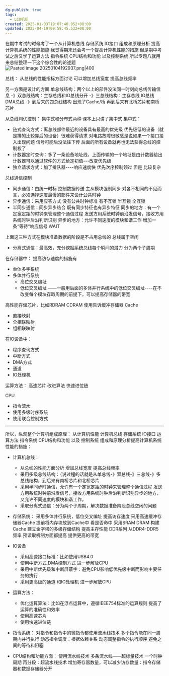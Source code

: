 ```yaml
---
dg-publish: true
tags:
  - LCU机组
created: 2025-01-03T19:07:40.952+08:00
updated: 2025-04-19T09:58:45.532+08:00
---
```


在期中考试的时候考了一个从计算机总线 存储系统 IO接口 组成和原理分析 提高计算机系统的性能措施
我觉得期末还会考一个提高计算机性能的措施
但是期中考试之后又学了运算方法  指令系统  CPU结构和功能 以及控制系统
所以专题八就用来总结整理一下这个综合性的论述题
![Pasted image 20250104192937.png|400](/img/user/accessory/Pasted%20image%2020250104192937.png)

总线：
从总线的性能指标方面讨论   可以增加总线宽度  提高总线频率

另一方面是设计的方面
单总线结构：两个以上的部件没法同一时刻向总线传输信息
-》双总线结构：主存总线和IO总线分开
-》三总线结构：主存总线 IO总线  DMA总线
-》到后来的四总线结构 出现了Cache/桥   再到后来有北桥芯片和南桥芯片

从总线判优控制：
集中式和分布式两种  课本上只讲了集中式
集中式：
- 链式查询方式：离总线部件最近的设备具有最高的优先级     优先级低的设备（就是排的比较靠后的设备）很难获得请求 对电路故障很敏感是说如果一个接口接入出现问题 信号可能后没法往下传 后面的所有设备就再也无法获得总线的控制权了
- 计数器定时查询：多了一条设备地址线，上面传输的一个地址是由计数器给出 计数器可以通过软件的方式给定初值---改变优先级
- 独立请求方式：加了排队器----响应速度快 优先次序控制领过   但是 比较复杂


总线通信控制
- 同步通信：由统一时标 控制数据传送
	主从模块强制同步  对各不相同的不见而言，必须选择速度最慢的部件来设计公共时钟
- 异步通信：采用应答方式  没有公共时钟标准
	有不互锁 半互锁 全互锁
- 半同步通信：同步异步结合
	既有同步特征也有异步特征
	同步的地方：有一个定宽定距的时钟来管理整个通信过程   发送方用系统时钟前沿发信号，接收方用系统时钟后沿判断识别
	异步的地方：允许不同速度的模块和谐工作
	增加一条“等待“响应信号 WAIT

上面这三种方式在模块准备数据的阶段是不占用总线的  总线属于空闲
- 分离式通信：最高效，充分挖掘系统总线每个瞬间的潜力
	分为两个子周期 


在存储器中：
提高访存速度的措施有
- 单体多字系统
- 多体并行系统
	- 高位交叉编址
	- 低位交叉编址
——一般用后面的多体并行系统中的低位交叉编址----在不改变每个模块存取周期的前提下，可以提高存储器的带宽

高性能存储芯片，比如RDRAM   CDRAM
使用告诉缓冲存储器 Cache
- 直接映射
- 全相联映射
- 组相联映射

在IO设备中：
- 程序查询方式
- 中断方式
- DMA方式
- 通道
- IO处理机

运算方法：
高速芯片 改进算法   快速进位链


CPU
- 指令流水
- 使用多级时序系统
- 使用联合控制方式

----

所以，纵观整个计算机组成原理：
从计算机性能 计算机总线 存储系统 IO接口 运算方法 指令系统 CPU结构和功能 以及 控制系统 组成和原理分析提高计算机系统性能的措施：

- 计算机总线：
	- 从总线的性能方面分析 增加总线宽度  提高总线频率
	- 采用多级总线结构：（说过程的话就是从单总线-》双总线-》三总线-》多总线结构，到后来有南桥芯片和北桥芯片
	- 采用半同步时通信，允许有一个定宽定距的时钟来管理整个通信过程   发送方用系统时钟前沿发信号，接收方用系统时钟后沿判断识别异步的地方，又允许不同速度的模块和谐工作。
	- 采取分离式通信：分为两个子周期，解决数据准备阶段总线空闲的问题

- 存储系统：
	采用多体并行系统，低位交叉编址 提高访存速度
	采用高速缓冲存储器Cache  提前将内存块放到Cache中 看是否命中
	采用SRAM DRAM 构建 Cache
	建立金字塔的多级存储结构
	提高主存性能   DDR系列 从DDR4-DDR5   频率  预读取机制方面都提高   提供更高的带宽

- IO设备
	- 采用高速接口标准：比如使用USB4.0
	- 使用中断方式  DMA控制方式  进一步解放CPU
	- 采用中断优先级和中断屏蔽字：避免CPU影响低优先级中断而影响主要任务的执行
	- 采用更高级的通道  和IO处理机 进一步解放CPU

- 运算方法：
	- 优化运算算法：比如在浮点运算中，遵循IEEE754标准的运算规则  提高了运算的准确性和效率
	- 使用高速芯片
	- 使用快速进位链

- 指令系统：
	对指令和指令中的微指令都使用流水线技术 多个指令能在同一周期内并行执行
	动态指令调度：根据依赖关系 动态调整指令的执行顺序  避免之间的等待和阻塞

- CPU结构和功能方面：
	使用流水线技术
	多条流水线——超标量技术
	一个时钟周期 再分段：超流水线技术
	增加寄存器数量，可以减少访存数量：指令存储器和数据存储器分开